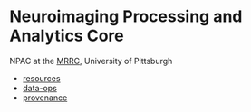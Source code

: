 # Neuroimaging Processing and Analytics Core

NPAC at the [MRRC](https://www.rad.pitt.edu/mrrc-home.html), University of Pittsburgh

 * [resources](resources)
 * [data-ops](data-opts)
 * [provenance](provenance)
